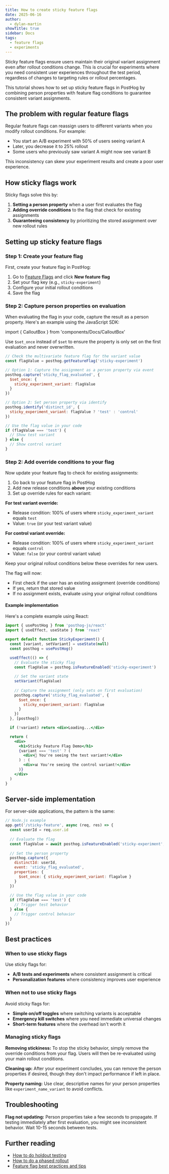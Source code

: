 ```yaml
---
title: How to create sticky feature flags
date: 2025-06-16
author:
  - dylan-martin
showTitle: true
sidebar: Docs
tags:
  - feature flags
  - experiments
---
```


Sticky feature flags ensure users maintain their original variant assignment even after rollout conditions change. This is crucial for experiments where you need consistent user experiences throughout the test period, regardless of changes to targeting rules or rollout percentages.

This tutorial shows how to set up sticky feature flags in PostHog by combining person properties with feature flag conditions to guarantee consistent variant assignments.

## The problem with regular feature flags

Regular feature flags can reassign users to different variants when you modify rollout conditions. For example:

- You start an A/B experiment with 50% of users seeing variant A
- Later, you decrease it to 25% rollout
- Some users who previously saw variant A might now see variant B

This inconsistency can skew your experiment results and create a poor user experience.

## How sticky flags work

Sticky flags solve this by:

1. **Setting a person property** when a user first evaluates the flag
2. **Adding override conditions** to the flag that check for existing assignments
3. **Guaranteeing consistency** by prioritizing the stored assignment over new rollout rules

## Setting up sticky feature flags

### Step 1: Create your feature flag

First, create your feature flag in PostHog:

1. Go to [Feature Flags](https://app.posthog.com/feature_flags) and click **New feature flag**
2. Set your flag key (e.g., `sticky-experiment`)
3. Configure your initial rollout conditions
4. Save the flag

### Step 2: Capture person properties on evaluation

When evaluating the flag in your code, capture the result as a person property. Here's an example using the JavaScript SDK:

import { CalloutBox } from 'components/Docs/CalloutBox'

<CalloutBox icon="IconInfo" title="Important" type="fyi">
  
Use `$set_once` instead of `$set` to ensure the property is only set on the first evaluation and never overwritten.

</CalloutBox>

```js
// Check the multivariate feature flag for the variant value
const flagValue = posthog.getFeatureFlag('sticky-experiment')

// Option 1: Capture the assignment as a person property via event
posthog.capture('sticky_flag_evaluated', {
  $set_once: { 
    sticky_experiment_variant: flagValue 
  }
})

// Option 2: Set person property via identify
posthog.identify('distinct_id', {
  sticky_experiment_variant: flagValue ? 'test' : 'control'
})

// Use the flag value in your code
if (flagValue === 'test') {
  // Show test variant
} else {
  // Show control variant  
}
```

### Step 2: Add override conditions to your flag

Now update your feature flag to check for existing assignments:

1. Go back to your feature flag in PostHog
2. Add new release conditions **above** your existing conditions
3. Set up override rules for each variant:

**For test variant override:**

- Release condition: 100% of users where `sticky_experiment_variant` equals `test`
- Value: `true` (or your test variant value)

**For control variant override:**  

- Release condition: 100% of users where `sticky_experiment_variant` equals `control`
- Value: `false` (or your control variant value)

Keep your original rollout conditions below these overrides for new users.

The flag will now:

- First check if the user has an existing assignment (override conditions)
- If yes, return that stored value
- If no assignment exists, evaluate using your original rollout conditions

<ProductScreenshot
  imageLight="https://res.cloudinary.com/dmukukwp6/image/upload/Screenshot_2025_06_16_at_11_36_19_2b45a91b15.png"
  imageDark="https://res.cloudinary.com/dmukukwp6/image/upload/Screenshot_2025_06_16_at_11_36_48_5e788cd57c.png"
  alt="Flag with property-based variant overrides"
  classes="rounded"
/>

#### Example implementation

Here's a complete example using React:

```jsx
import { usePostHog } from 'posthog-js/react'
import { useEffect, useState } from 'react'

export default function StickyExperiment() {
  const [variant, setVariant] = useState(null)
  const posthog = usePostHog()

  useEffect(() => {
    // Evaluate the sticky flag
    const flagValue = posthog.isFeatureEnabled('sticky-experiment')
    
    // Set the variant state
    setVariant(flagValue)
    
    // Capture the assignment (only sets on first evaluation)
    posthog.capture('sticky_flag_evaluated', {
      $set_once: { 
        sticky_experiment_variant: flagValue
      }
    })
  }, [posthog])

  if (!variant) return <div>Loading...</div>

  return (
    <div>
      <h1>Sticky Feature Flag Demo</h1>
      {variant === 'test' ? (
        <div>🧪 You're seeing the test variant!</div>
      ) : (
        <div>📊 You're seeing the control variant!</div>
      )}
    </div>
  )
}
```

## Server-side implementation

For server-side applications, the pattern is the same:

```js
// Node.js example
app.get('/sticky-feature', async (req, res) => {
  const userId = req.user.id
  
  // Evaluate the flag
  const flagValue = await posthog.isFeatureEnabled('sticky-experiment', userId)
  
  // Set the person property
  posthog.capture({
    distinctId: userId,
    event: 'sticky_flag_evaluated',
    properties: {
      $set_once: { sticky_experiment_variant: flagalue }
    }
  })
  
  // Use the flag value in your code
  if (flagValue === 'test') {
    // Trigger test behavior
  } else {
    // Trigger control behavior
  }
})
```

## Best practices

### When to use sticky flags

Use sticky flags for:

- **A/B tests and experiments** where consistent assignment is critical
- **Personalization features** where consistency improves user experience

### When not to use sticky flags

Avoid sticky flags for:

- **Simple on/off toggles** where switching variants is acceptable
- **Emergency kill switches** where you need immediate universal changes
- **Short-term features** where the overhead isn't worth it

### Managing sticky flags

**Removing stickiness:** To stop the sticky behavior, simply remove the override conditions from your flag. Users will then be re-evaluated using your main rollout conditions.

**Cleaning up:** After your experiment concludes, you can remove the person properties if desired, though they don't impact performance if left in place.

**Property naming:** Use clear, descriptive names for your person properties like `experiment_name_variant` to avoid conflicts.

## Troubleshooting

**Flag not updating:** Person properties take a few seconds to propagate. If testing immediately after first evaluation, you might see inconsistent behavior. Wait 10-15 seconds between tests.

## Further reading

- [How to do holdout testing](/tutorials/holdout-testing)
- [How to do a phased rollout](/tutorials/phased-rollout)
- [Feature flag best practices and tips](/docs/feature-flags/best-practices)

<NewsletterForm />